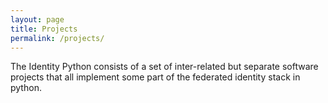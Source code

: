 ```yaml
---
layout: page
title: Projects
permalink: /projects/
---
```


The Identity Python consists of a set of inter-related but separate software projects
that all implement some part of the federated identity stack in python.
